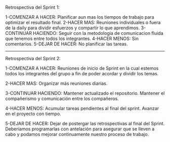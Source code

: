 Retrospectiva del Sprint 1:

1-COMENZAR A HACER:
Planificar aun mas los tiempos de trabajo para optimizar el resultado final.
2-HACER MAS:
Reuniones individuales o fuera de la daily para dividir esfuerzos y compartir lo que aprendimos.
3-CONTINUAR HACIENDO:
Seguir con la metodologia de comunicacion fluida que tenemos entre todos los integrantes.
4-HACER MENOS:
Sin comentarios.
5-DEJAR DE HACER:
No planificar las tareas. 

__________________________________________________________________________________________________

Retrospectiva del Sprint 2:

1-COMENZAR A HACER: Reuniones de inicio de Sprint en la cual estemos todos los integrantes del grupo a fin de poder acordar y dividir los temas. 

2-HACER MAS: Organizar más reuniones diarias.

3-CONTINUAR HACIENDO: Mantener actualizado el repositorio. Mantener el compañerismo y comunicación entre los compañeros. 

4-HACER MENOS: Acumular tareas pendientes al final del sprint. Avanzar en el proyecto con tiempo. 

5-DEJAR DE HACER: Dejar de postergar las retrospectivas al final del Sprint. Deberíamos programarlas con antelación para asegurar que se lleven a cabo y podamos mejorar continuamente nuestro proceso de trabajo.
